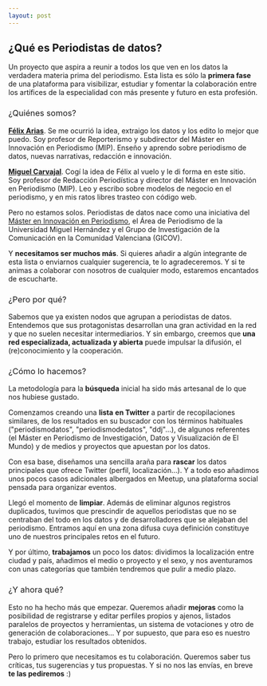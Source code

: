 ```yaml
---
layout: post
---
```

<h2>&iquest;Qu&eacute; es <strong>Periodistas de datos</strong>?</h2>
<p><span style="font-weight: 400;">Un proyecto que aspira a reunir a todos los que ven en los datos la verdadera materia prima del periodismo. Esta lista es s&oacute;lo la </span><strong>primera fase</strong><span style="font-weight: 400;"> de una plataforma para visibilizar, estudiar y fomentar la colaboraci&oacute;n entre los art&iacute;fices de la especialidad con m&aacute;s presente y futuro en esta profesi&oacute;n.</span></p>
<h3><span style="font-weight: 400;">&iquest;Qui&eacute;nes somos?</span></h3>
<p><a href="https://twitter.com/flxarias"><strong>F&eacute;lix Arias</strong></a><span style="font-weight: 400;">. Se me ocurri&oacute; la idea, extraigo los datos y los edito lo mejor que puedo. Soy profesor de Reporterismo y subdirector del M&aacute;ster en Innovaci&oacute;n en Periodismo (MIP). Ense&ntilde;o y aprendo sobre periodismo de datos, nuevas narrativas, redacci&oacute;n e innovaci&oacute;n.</span></p>
<p><a href="https://twitter.com/mcarvajal_"><strong>Miguel Carvajal</strong></a><span style="font-weight: 400;">. Cog&iacute; la idea de F&eacute;lix al vuelo y le di forma en este sitio. Soy profesor de Redacci&oacute;n Period&iacute;stica y director del M&aacute;ster en Innovaci&oacute;n en Periodismo (MIP). Leo y escribo sobre modelos de negocio en el periodismo, y en mis ratos libres trasteo con c&oacute;digo web.</span></p>
<p><span style="font-weight: 400;">Pero no estamos solos. Periodistas de datos nace como una iniciativa del </span><a href="http://mip.umh.es/"><span style="font-weight: 400;">M&aacute;ster en Innovaci&oacute;n en Periodismo</span></a><span style="font-weight: 400;">, el &Aacute;rea de Periodismo de la Universidad Miguel Hern&aacute;ndez y el Grupo de Investigaci&oacute;n de la Comunicaci&oacute;n en la Comunidad Valenciana (GICOV). </span></p>
<p><span style="font-weight: 400;">Y </span><strong>necesitamos ser muchos m&aacute;s</strong><span style="font-weight: 400;">. Si quieres a&ntilde;adir a alg&uacute;n integrante de esta lista o enviarnos cualquier sugerencia, te lo agradeceremos. Y si te animas a colaborar con nosotros de cualquier modo, estaremos encantados de escucharte.</span></p>
<h3><span style="font-weight: 400;">&iquest;Pero por qu&eacute;?</span></h3>
<p><span style="font-weight: 400;">Sabemos que ya existen nodos que agrupan a periodistas de datos. Entendemos que sus protagonistas desarrollan una gran actividad en la red y que no suelen necesitar intermediarios. Y sin embargo, creemos que </span><strong>una red especializada, actualizada y abierta</strong><span style="font-weight: 400;"> puede impulsar la difusi&oacute;n, el (re)conocimiento y la cooperaci&oacute;n.</span></p>
<h3><span style="font-weight: 400;">&iquest;C&oacute;mo lo hacemos?</span></h3>
<p><span style="font-weight: 400;">La metodolog&iacute;a para la </span><strong>b&uacute;squeda</strong><span style="font-weight: 400;"> inicial ha sido m&aacute;s artesanal de lo que nos hubiese gustado. </span></p>
<p><span style="font-weight: 400;">Comenzamos creando una </span><strong>lista</strong> <strong>en Twitter</strong><span style="font-weight: 400;"> a partir de recopilaciones similares, de los resultados en su buscador con los t&eacute;rminos habituales ("periodismodatos", "periodismodedatos", "ddj"...), de algunos referentes (el M&aacute;ster en Periodismo de Investigaci&oacute;n, Datos y Visualizaci&oacute;n de El Mundo) y de medios y proyectos que apuestan por los datos.</span></p>
<p><span style="font-weight: 400;">Con esa base, dise&ntilde;amos una sencilla ara&ntilde;a para </span><strong>rascar</strong><span style="font-weight: 400;"> los datos principales que ofrece Twitter (perfil, localizaci&oacute;n&hellip;). Y a todo eso a&ntilde;adimos unos pocos casos adicionales albergados en Meetup, una plataforma social pensada para organizar eventos.</span></p>
<p><span style="font-weight: 400;">Lleg&oacute; el momento de </span><strong>limpiar</strong><span style="font-weight: 400;">. Adem&aacute;s de eliminar algunos registros duplicados, tuvimos que prescindir de aquellos periodistas que no se centraban del todo en los datos y de desarrolladores que se alejaban del periodismo. Entramos aqu&iacute; en una zona difusa cuya definici&oacute;n constituye uno de nuestros principales retos en el futuro.</span></p>
<p><span style="font-weight: 400;">Y por &uacute;ltimo, </span><strong>trabajamos</strong><span style="font-weight: 400;"> un poco los datos: dividimos la localizaci&oacute;n entre ciudad y pa&iacute;s, a&ntilde;adimos el medio o proyecto y el sexo, y nos aventuramos con unas categor&iacute;as que tambi&eacute;n tendremos que pulir a medio plazo.</span></p>
<h3><span style="font-weight: 400;">&iquest;Y ahora qu&eacute;?</span></h3>
<p><span style="font-weight: 400;">Esto no ha hecho m&aacute;s que empezar. Queremos a&ntilde;adir </span><strong>mejoras</strong><span style="font-weight: 400;"> como la posibilidad de registrarse y editar perfiles propios y ajenos, listados paralelos de proyectos y herramientas, un sistema de votaciones y otro de generaci&oacute;n de colaboraciones&hellip; Y por supuesto, que para eso es nuestro trabajo, estudiar los resultados obtenidos.</span></p>
<p><span style="font-weight: 400;">Pero lo primero que necesitamos es tu colaboraci&oacute;n. Queremos saber tus cr&iacute;ticas, tus sugerencias y tus propuestas. Y si no nos las env&iacute;as, en breve </span><strong>te las pediremos</strong><span style="font-weight: 400;"> :)</span></p>